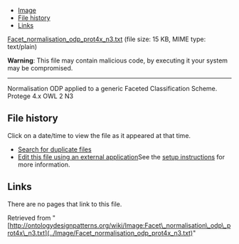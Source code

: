 * [Image](../Image/Facet_normalisation_odp_prot4x_n3.txt#file)
* [File history](../Image/Facet_normalisation_odp_prot4x_n3.txt#filehistory)
* [Links](../Image/Facet_normalisation_odp_prot4x_n3.txt#filelinks)


[Facet\_normalisation\_odp\_prot4x\_n3.txt](../images/b/b5/Facet_normalisation_odp_prot4x_n3.txt "Facet normalisation odp prot4x n3.txt")‎
 (file size: 15 KB, MIME type: text/plain)




__Warning__: This file may contain malicious code, by executing it your system may be compromised.

---


Normalisation ODP applied to a generic Faceted Classification Scheme.
Protege 4.x
OWL 2
N3




## File history

Click on a date/time to view the file as it appeared at that time.



  
* [Search for duplicate files](http://ontologydesignpatterns.org/wiki/Special:FileDuplicateSearch/Facet_normalisation_odp_prot4x_n3.txt "Special:FileDuplicateSearch/Facet normalisation odp prot4x n3.txt")
* [Edit this file using an external application](http://ontologydesignpatterns.org/wiki/index.php?title=Image:Facet_normalisation_odp_prot4x_n3.txt&action=edit&externaledit=true&mode=file "Image:Facet normalisation odp prot4x n3.txt")See the [setup instructions](http://www.mediawiki.org/wiki/Manual:External_editors "http://www.mediawiki.org/wiki/Manual:External_editors") for more information.

## Links



There are no pages that link to this file.




Retrieved from "[http://ontologydesignpatterns.org/wiki/Image:Facet\_normalisation\_odp\_prot4x\_n3.txt](../Image/Facet_normalisation_odp_prot4x_n3.txt)"